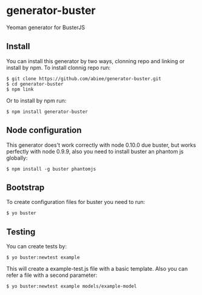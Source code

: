 generator-buster
================

Yeoman generator for BusterJS

Install
-------
You can install this generator by two ways, clonning repo and linking or install by npm. To install clonnig repo run:

    $ git clone https://github.com/abiee/generator-buster.git
    $ cd generator-buster
    $ npm link

Or to install by npm run:

    $ npm install generator-buster

Node configuration
------------------
This generator does't work correctly with node 0.10.0 due buster, but works perfectly with node 0.9.9, also you need to install buster an phantom js globally:

    $ npm install -g buster phantomjs

Bootstrap
---------
To create configuration files for buster you need to run:

    $ yo buster

Testing
-------
You can create tests by:

    $ yo buster:newtest example

This will create a example-test.js file with a basic template. Also you can refer a file with a second parameter:

    $ yo buster:newtest example models/example-model
